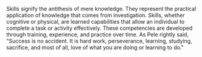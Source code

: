 
Skills signify the antithesis of mere knowledge. They represent the practical application of knowledge that comes from investigation. Skills, whether cognitive or physical, are learned capabilities that allow an individual to complete a task or activity effectively. These competencies are developed through training, experience, and practice over time. As Pele rightly said, "Success is no accident. It is hard work, perseverance, learning, studying, sacrifice, and most of all, love of what you are doing or learning to do."

